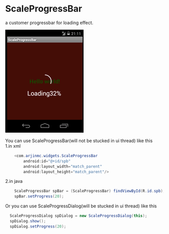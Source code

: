 # ScaleProgressBar
a customer progressbar for loading effect.
  
![image](https://github.com/arjinmc/ScaleProgressBar/blob/master/effect.gif)  
 

You can use ScaleProgressBar(will not be stucked in ui thread) like this  
1.in xml 
``` java
    <com.arjinmc.widgets.ScaleProgressBar 
        android:id="@+id/spb"
        android:layout_width="match_parent"
        android:layout_height="match_parent"/>
``` 
2.in java
``` java 
	ScaleProgressBar spBar = (ScaleProgressBar) findViewById(R.id.spb);
	spBar.setProgress(20);
``` 
 
Or you can use ScaleProgressDialog(will be stucked in ui thread) like this
``` java
  ScaleProgressDialog spDialog = new ScaleProgressDialog(this);
  spDialog.show();
  spDialog.setProgress(20);
``` 

